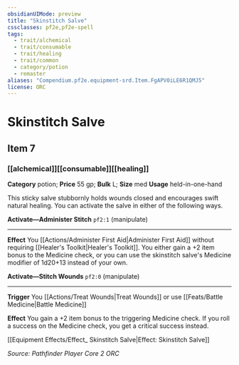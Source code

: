```yaml
---
obsidianUIMode: preview
title: "Skinstitch Salve"
cssclasses: pf2e,pf2e-spell
tags:
  - trait/alchemical
  - trait/consumable
  - trait/healing
  - trait/common
  - category/potion
  - remaster
aliases: "Compendium.pf2e.equipment-srd.Item.FgAPV0iLE6R1QMJ5"
license: ORC
---
```

# Skinstitch Salve
## Item 7
### [[alchemical]][[consumable]][[healing]]

**Category** potion; 
**Price** 55 gp; 
**Bulk** L; **Size** med
**Usage** held-in-one-hand

This sticky salve stubbornly holds wounds closed and encourages swift natural healing. You can activate the salve in either of the following ways.

**Activate—Administer Stitch** `pf2:1` (manipulate)

* * *

**Effect** You [[Actions/Administer First Aid|Administer First Aid]] without requiring [[Healer's Toolkit|Healer's Toolkit]]. You either gain a +2 item bonus to the Medicine check, or you can use the skinstitch salve's Medicine modifier of 1d20+13 instead of your own.

**Activate—Stitch Wounds** `pf2:0` (manipulate)

* * *

**Trigger** You [[Actions/Treat Wounds|Treat Wounds]] or use [[Feats/Battle Medicine|Battle Medicine]]

**Effect** You gain a +2 item bonus to the triggering Medicine check. If you roll a success on the Medicine check, you get a critical success instead.

[[Equipment Effects/Effect_ Skinstitch Salve|Effect: Skinstitch Salve]]

*Source: Pathfinder Player Core 2*
*ORC*
